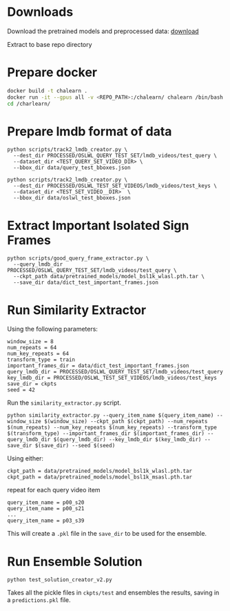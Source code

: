 

# Downloads

Download the pretrained models and preprocessed data: [download](https://drive.google.com/file/d/14YLgo-HwXt7TRX4PD4r5sBIULZRfp1tm/view?usp=sharing)

Extract to base repo directory

# Prepare docker

```bash
docker build -t chalearn .
docker run -it --gpus all -v <REPO_PATH>:/chalearn/ chalearn /bin/bash
cd /charlearn/
```

# Prepare lmdb format of data


```
python scripts/track2_lmdb_creator.py \
  --dest_dir PROCESSED/OSLWL_QUERY_TEST_SET/lmdb_videos/test_query \
  --dataset_dir <TEST_QUERY_SET_VIDEO_DIR> \
  --bbox_dir data/query_test_bboxes.json
```

```
python scripts/track2_lmdb_creator.py \
  --dest_dir PROCESSED/OSLWL_TEST_SET_VIDEOS/lmdb_videos/test_keys \
  --dataset_dir <TEST_SET_VIDEO__DIR>  \
  --bbox_dir data/oslwl_test_bboxes.json
```

# Extract Important Isolated Sign Frames

```
python scripts/good_query_frame_extractor.py \
  --query_lmdb_dir PROCESSED/OSLWL_QUERY_TEST_SET/lmdb_videos/test_query \
  --ckpt_path data/pretrained_models/model_bsl1k_wlasl.pth.tar \
  --save_dir data/dict_test_important_frames.json
```


# Run Similarity Extractor

Using the following parameters:
```
window_size = 8
num_repeats = 64
num_key_repeats = 64
transform_type = train
important_frames_dir = data/dict_test_important_frames.json
query_lmdb_dir = PROCESSED/OSLWL_QUERY_TEST_SET/lmdb_videos/test_query
key_lmdb_dir = PROCESSED/OSLWL_TEST_SET_VIDEOS/lmdb_videos/test_keys
save_dir = ckpts
seed = 42
```

Run the `similarity_extractor.py` script.
```
python similarity_extractor.py --query_item_name $(query_item_name) --window_size $(window_size) --ckpt_path $(ckpt_path) --num_repeats $(num_repeats) --num_key_repeats $(num_key_repeats) --transform_type $(transform_type) --important_frames_dir $(important_frames_dir) --query_lmdb_dir $(query_lmdb_dir) --key_lmdb_dir $(key_lmdb_dir) --save_dir $(save_dir) --seed $(seed)
```

Using either:
```
ckpt_path = data/pretrained_models/model_bsl1k_wlasl.pth.tar 
ckpt_path = data/pretrained_models/model_bsl1k_msasl.pth.tar
```

repeat for each query video item
```
query_item_name = p00_s20
query_item_name = p00_s21
...
query_item_name = p03_s39
```

This will create a `.pkl` file in the `save_dir` to be used for the ensemble.

# Run Ensemble Solution

```
python test_solution_creator_v2.py
```

Takes all the pickle files in `ckpts/test` and ensembles the results, saving in a `predictions.pkl` file.
